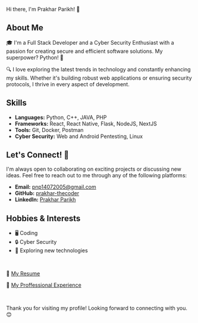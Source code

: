 Hi there, I'm Prakhar Parikh! 👋

## About Me

🎓 I'm a Full Stack Developer and a Cyber Security Enthusiast with a passion for creating secure and efficient software solutions. My superpower? Python! 🐍

🔍 I love exploring the latest trends in technology and constantly enhancing my skills. Whether it's building robust web applications or ensuring security protocols, I thrive in every aspect of development.

## Skills

- **Languages:** Python, C++, JAVA, PHP
- **Frameworks:** React, React Native, Flask, NodeJS, NextJS
- **Tools:** Git, Docker, Postman
- **Cyber Security:** Web and Android Pentesting, Linux

## Let's Connect! 🤝

I'm always open to collaborating on exciting projects or discussing new ideas. Feel free to reach out to me through any of the following platforms:

- **Email:** pnp14072005@gmail.com
- **GitHub:** [prakhar-thecoder](https://github.com/prakhar-thecoder)
- **LinkedIn:** [Prakhar Parikh](https://www.linkedin.com/in/prakhar-parikh/)

## Hobbies & Interests

- 🖥️ Coding
- 🔒 Cyber Security
- 🚀 Exploring new technologies

<br>

📄 [My Resume](./Resume.pdf)

💼 [My Proffessional Experience](proffessional-experience)

<br>

Thank you for visiting my profile! Looking forward to connecting with you. 😊
